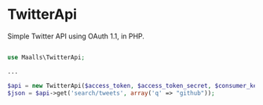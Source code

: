 TwitterApi
==========

Simple Twitter API using OAuth 1.1, in PHP.

```php

use Maalls\TwitterApi;

...

$api = new TwitterApi($access_token, $access_token_secret, $consumer_key, $consumer_secret);
$json = $api->get('search/tweets', array('q' => "github"));
```
